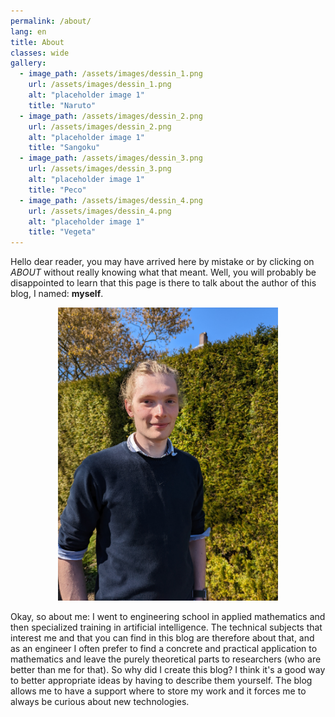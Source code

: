 ```yaml
---
permalink: /about/
lang: en
title: About
classes: wide
gallery:
  - image_path: /assets/images/dessin_1.png
    url: /assets/images/dessin_1.png
    alt: "placeholder image 1"
    title: "Naruto"
  - image_path: /assets/images/dessin_2.png
    url: /assets/images/dessin_2.png
    alt: "placeholder image 1"
    title: "Sangoku"
  - image_path: /assets/images/dessin_3.png
    url: /assets/images/dessin_3.png
    alt: "placeholder image 1"
    title: "Peco"
  - image_path: /assets/images/dessin_4.png
    url: /assets/images/dessin_4.png
    alt: "placeholder image 1"
    title: "Vegeta"
---
```


Hello dear reader, you may have arrived here by mistake or by clicking on *ABOUT* without really knowing what that meant. Well, you will probably be disappointed to learn that this page is there to talk about the author of this blog, I named: **myself**.

<p align="center">
   <img src="/assets/images/pf-picture_2.jpg" width="70%"/>
</p>

Okay, so about me: I went to engineering school in applied mathematics and then specialized training in artificial intelligence. The technical subjects that interest me and that you can find in this blog are therefore about that, and as an engineer I often prefer to find a concrete and practical application to mathematics and leave the purely theoretical parts to researchers (who are better than me for that). So why did I create this blog? I think it's a good way to better appropriate ideas by having to describe them yourself. The blog allows me to have a support where to store my work and it forces me to always be curious about new technologies.